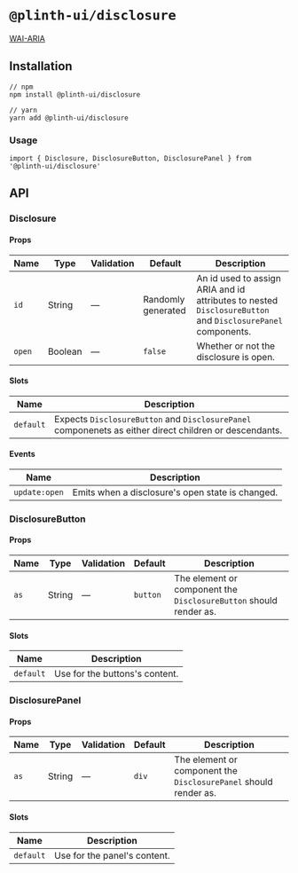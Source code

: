 # `@plinth-ui/disclosure`

[WAI-ARIA](https://www.w3.org/TR/wai-aria-practices-1.2/#disclosure)

## Installation

```
// npm
npm install @plinth-ui/disclosure

// yarn
yarn add @plinth-ui/disclosure
```

### Usage

```
import { Disclosure, DisclosureButton, DisclosurePanel } from '@plinth-ui/disclosure'
```

## API

### Disclosure

#### Props

| Name   | Type    | Validation | Default            | Description                                                                                                |
| ------ | ------- | ---------- | ------------------ | ---------------------------------------------------------------------------------------------------------- |
| `id`   | String  | —          | Randomly generated | An id used to assign ARIA and id attributes to nested `DisclosureButton` and `DisclosurePanel` components. |
| `open` | Boolean | —          | `false`            | Whether or not the disclosure is open.                                                                     |

#### Slots

| Name      | Description                                                                                            |
| --------- | ------------------------------------------------------------------------------------------------------ |
| `default` | Expects `DisclosureButton` and `DisclosurePanel` componenets as either direct children or descendants. |

#### Events

| Name          | Description                                      |
| ------------- | ------------------------------------------------ |
| `update:open` | Emits when a disclosure's open state is changed. |

### DisclosureButton

#### Props

| Name | Type   | Validation | Default  | Description                                                       |
| ---- | ------ | ---------- | -------- | ----------------------------------------------------------------- |
| `as` | String | —          | `button` | The element or component the `DisclosureButton` should render as. |

#### Slots

| Name      | Description                    |
| --------- | ------------------------------ |
| `default` | Use for the buttons's content. |

### DisclosurePanel

#### Props

| Name | Type   | Validation | Default | Description                                                      |
| ---- | ------ | ---------- | ------- | ---------------------------------------------------------------- |
| `as` | String | —          | `div`   | The element or component the `DisclosurePanel` should render as. |

#### Slots

| Name      | Description                  |
| --------- | ---------------------------- |
| `default` | Use for the panel's content. |
